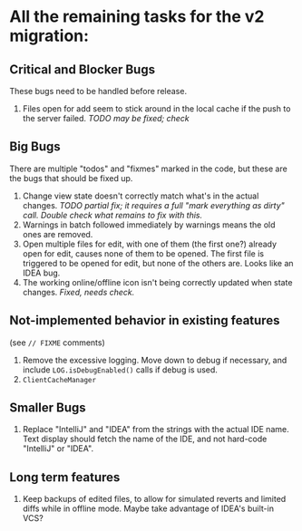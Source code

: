 # All the remaining tasks for the v2 migration:


## Critical and Blocker Bugs

These bugs need to be handled before release.

1. Files open for add seem to stick around in the local cache if the push to
   the server failed. *TODO may be fixed; check*


## Big Bugs

There are multiple "todos" and "fixmes" marked in the code, but these are the bugs
that should be fixed up.

1. Change view state doesn't correctly match what's in the actual changes.
   *TODO partial fix; it requires a full "mark everything as dirty" call.
   Double check what remains to fix with this.*
1. Warnings in batch followed immediately by warnings means the old ones are removed.
1. Open multiple files for edit, with one of them (the first one?) already
   open for edit, causes none of them to be opened.
   The first file is triggered to be opened for edit, but none of the
   others are.  Looks like an IDEA bug.
1. The working online/offline icon isn't being correctly updated
   when state changes. *Fixed, needs check.*


## Not-implemented behavior in existing features

(see `// FIXME` comments)

1. Remove the excessive logging.  Move down to debug if necessary,
   and include `LOG.isDebugEnabled()` calls if debug is used.
1. `ClientCacheManager`


## Smaller Bugs

1. Replace "IntelliJ" and "IDEA" from the strings with the actual IDE name.
   Text display should fetch the name of the IDE, and not hard-code "IntelliJ" or
   "IDEA".

## Long term features

1. Keep backups of edited files, to allow for simulated reverts and limited diffs while in
   offline mode.  Maybe take advantage of IDEA's built-in VCS?


